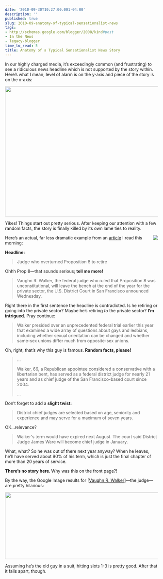 ```yaml
---
date: '2010-09-30T10:27:00.001-04:00'
description: ''
published: true
slug: 2010-09-anatomy-of-typical-sensationalist-news
tags:
- http://schemas.google.com/blogger/2008/kind#post
- In the News
- legacy-blogger
time_to_read: 5
title: Anatomy of a Typical Sensationalist News Story
---
```


<p>In our highly charged media, it’s exceedingly common (and frustrating) to see a ridiculous news headline which is not supported by the story within. Here’s what I mean; level of alarm is on the y-axis and piece of the story is on the x-axis:</p>  <p><img height="428" src="http://lh3.ggpht.com/_IKD9WtY5kxU/TKSeK3p3S6I/AAAAAAAAAxU/4irH2fihph0/image%5B3%5D.png?imgmax=800" style="display: block; float: none; margin-left: auto; margin-right: auto;" width="700" /></p>  <p>Yikes! Things start out pretty serious. After keeping our attention with a few random facts, the story is finally killed by its own lame ties to reality.</p>  <p><img align="right" src="http://t3.gstatic.com/images?q=tbn:ANd9GcTku1TaBkGO35bPzfdoNsVfxvlAUV2mwWl5rU8yTLU8mqL4abI&amp;t=1&amp;usg=__E6XhcvO81J4IA_iZuUmrXbcZPqs=" style="display: inline;" />Here’s an actual, far less dramatic example from an <a href="http://www.latimes.com/news/nationworld/nation/wire/sns-prop8-judge,0,1452598.story">article</a> I read this morning:</p>  <p><strong>Headline: </strong></p>  <blockquote>   <p>Judge who overturned Proposition 8 to retire</p> </blockquote>  <p>Ohhh Prop 8—that sounds serious; <strong>tell me more!</strong></p>  <blockquote>   <p>Vaughn R. Walker, the federal judge who ruled that Proposition 8 was unconstitutional, will leave the bench at the end of the year for the private sector, the U.S. District Court in San Francisco announced Wednesday.</p> </blockquote>  <p>Right there in the first sentence the headline is contradicted. Is he retiring or going into the private sector? Maybe he’s retiring <em>to </em>the private sector? <strong>I’m intrigued.</strong> Pray continue:</p>  <blockquote>   <p>Walker presided over an unprecedented federal trial earlier this year that examined a wide array of questions about gays and lesbians, including whether sexual orientation can be changed and whether same-sex unions differ much from opposite-sex unions.</p> </blockquote>  <p>Oh, right, that’s why this guy is famous. <strong>Random facts, please!</strong></p>  <blockquote>   <p>…</p>    <p>Walker, 66, a Republican appointee considered a conservative with a libertarian bent, has served as a federal district judge for nearly 21 years and as chief judge of the San Francisco-based court since 2004.</p>    <p>…</p> </blockquote>  <p>Don’t forget to add a <strong>slight twist:</strong></p>  <blockquote>   <p>District chief judges are selected based on age, seniority and experience and may serve for a maximum of seven years.</p> </blockquote>  <p>OK…relevance?</p>  <blockquote>   <p>Walker's term would have expired next August. The court said District Judge James Ware will become chief judge in January.</p> </blockquote>  <p>What, what? So he was out of there next year anyway? When he leaves, he’ll have served about 90% of his term, which is just the final chapter of more than 20 years of service. </p>  <p><strong>There’s no story here. </strong>Why was this on the front page?!</p>  <p>By the way, the Google Image results for [<a href="http://www.google.com/images?q=Vaughn+R.+Walker">Vaughn R. Walker</a>]—the judge—are pretty hilarious:</p>  <p><img height="220" src="http://lh5.ggpht.com/_IKD9WtY5kxU/TKSePdxXUII/AAAAAAAAAxY/laXS_ziuAHY/image%5B12%5D.png?imgmax=800" style="display: block; float: none; margin-left: auto; margin-right: auto;" width="883" /></p>    <p>Assuming he’s the old guy in a suit, hitting slots 1-3 is pretty good. After that it falls apart, though.</p>